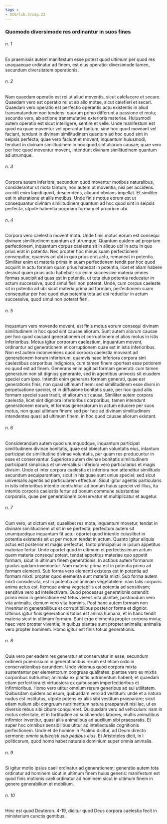```yaml
---
tags : 
- SCG/lib.3/cap.22
---
```


### Quomodo diversimode res ordinantur in suos fines

###### n. 1
Ex praemissis autem manifestum esse potest quod ultimum per quod res unaquaeque ordinatur ad finem, est eius operatio: diversimode tamen, secundum diversitatem operationis.

###### n. 2
Nam quaedam operatio est rei ut aliud moventis, sicut calefacere et secare. Quaedam vero est operatio rei ut ab alio motae, sicut calefieri et secari. Quaedam vero operatio est perfectio operantis actu existentis in aliud transmutandum non tendens: quorum primo differunt a passione et motu; secundo vero, ab actione transmutativa exterioris materiae. Huiusmodi autem operatio est sicut intelligere, sentire et velle. Unde manifestum est quod ea quae moventur vel operantur tantum, sine hoc quod moveant vel faciant, tendunt in divinam similitudinem quantum ad hoc quod sint in seipsis perfecta; quae vero faciunt et movent, inquantum huiusmodi, tendunt in divinam similitudinem in hoc quod sint aliorum causae; quae vero per hoc quod moventur movent, intendunt divinam similitudinem quantum ad utrumque.

###### n. 3
Corpora autem inferiora, secundum quod moventur motibus naturalibus, considerantur ut mota tantum, non autem ut moventia, nisi per accidens: accidit enim lapidi quod, descendens, aliquod obvians impellat. Et similiter est in alteratione et aliis motibus. Unde finis motus eorum est ut consequantur divinam similitudinem quantum ad hoc quod sint in seipsis perfecta, utpote habentia propriam formam et proprium ubi.

###### n. 4
Corpora vero caelestia movent mota. Unde finis motus eorum est consequi divinam similitudinem quantum ad utrumque. Quantum quidem ad propriam perfectionem, inquantum corpus caeleste sit in aliquo ubi in actu in quo prius erat in potentia. Nec propter hoc minus suam perfectionem consequitur, quamvis ad ubi in quo prius erat actu, remaneat in potentia. Similiter enim et materia prima in suam perfectionem tendit per hoc quod acquirit in actu formam quam prius habebat in potentia, licet et aliam habere desinat quam prius actu habebat: sic enim successive materia omnes formas suscipit ad quas est in potentia, ut tota eius potentia reducatur in actum successive, quod simul fieri non poterat. Unde, cum corpus caeleste sit in potentia ad ubi sicut materia prima ad formam, perfectionem suam consequitur per hoc quod eius potentia tota ad ubi reducitur in actum successive, quod simul non poterat fieri.

###### n. 5
Inquantum vero movendo movent, est finis motus eorum consequi divinam similitudinem in hoc quod sint causae aliorum. Sunt autem aliorum causae per hoc quod causant generationem et corruptionem et alios motus in istis inferioribus. Motus igitur corporum caelestium, inquantum movent, ordinantur ad generationem et corruptionem quae est in istis inferioribus. Non est autem inconveniens quod corpora caelestia moveant ad generationem horum inferiorum, quamvis haec inferiora corpora sint caelestibus corporibus indigniora, cum tamen finem oporteat esse potiorem eo quod est ad finem. Generans enim agit ad formam generati: cum tamen generatum non sit dignius generante, sed in agentibus univocis sit eiusdem speciei cum ipso. Intendit enim generans formam generati, quae est generationis finis, non quasi ultimum finem: sed similitudinem esse divini in perpetuatione speciei, et in diffusione bonitatis suae, per hoc quod aliis formam speciei suae tradit, et aliorum sit causa. Similiter autem corpora caelestia, licet sint digniora inferioribus corporibus, tamen intendunt generationem eorum, et formas generatorum in actum educere per suos motus, non quasi ultimum finem: sed per hoc ad divinam similitudinem intendentes quasi ad ultimum finem, in hoc quod causae aliorum existant.

###### n. 6
Considerandum autem quod unumquodque, inquantum participat similitudinem divinae bonitatis, quae est obiectum voluntatis eius, intantum participat de similitudine divinae voluntatis, per quam res producuntur in esse et conservantur. Superiora autem divinae bonitatis similitudinem participant simplicius et universalius: inferiora vero particularius et magis divisim. Unde et inter corpora caelestia et inferiora non attenditur similitudo secundum aequiparantiam, sicut in his quae sunt unius speciei: sed sicut universalis agentis ad particularem effectum. Sicut igitur agentis particularis in istis inferioribus intentio contrahitur ad bonum huius speciei vel illius, ita intentio corporis caelestis fertur ad bonum commune substantiae corporalis, quae per generationem conservatur et multiplicatur et augetur.

###### n. 7
Cum vero, ut dictum est, quaelibet res mota, inquantum movetur, tendat in divinam similitudinem ut sit in se perfecta; perfectum autem sit unumquodque inquantum fit actu: oportet quod intentio cuiuslibet in potentia existentis sit ut per motum tendat in actum. Quanto igitur aliquis actus est posterior et magis perfectus, tanto principalius in ipsum appetitus materiae fertur. Unde oportet quod in ultimum et perfectissimum actum quem materia consequi potest, tendat appetitus materiae quo appetit formam, sicut in ultimum finem generationis. In actibus autem formarum gradus quidam inveniuntur. Nam materia prima est in potentia primo ad formam elementi. Sub forma vero elementi existens est in potentia ad formam mixti: propter quod elementa sunt materia mixti. Sub forma autem mixti considerata, est in potentia ad animam vegetabilem: nam talis corporis anima actus est. Itemque anima vegetabilis est potentia ad sensitivam; sensitiva vero ad intellectivam. Quod processus generationis ostendit: primo enim in generatione est fetus vivens vita plantae, postmodum vero vita animalis, demum vero vita hominis. Post hanc autem formam non invenitur in generabilibus et corruptibilibus posterior forma et dignior. Ultimus igitur finis generationis totius est anima humana, et in hanc tendit materia sicut in ultimam formam. Sunt ergo elementa propter corpora mixta; haec vero propter viventia; in quibus plantae sunt propter animalia; animalia vero propter hominem. Homo igitur est finis totius generationis.

###### n. 8
Quia vero per eadem res generatur et conservatur in esse, secundum ordinem praemissum in generationibus rerum est etiam ordo in conservationibus earundem. Unde videmus quod corpora mixta sustentantur per elementorum congruas qualitates: plantae vero ex mixtis corporibus nutriuntur; animalia ex plantis nutrimentum habent; et quaedam etiam perfectiora et virtuosiora ex quibusdam imperfectioribus et infirmioribus. Homo vero utitur omnium rerum generibus ad sui utilitatem. Quibusdam quidem ad esum, quibusdam vero ad vestitum: unde et a natura nudus est institutus, utpote potens ex aliis sibi vestitum praeparare; sicut etiam nullum sibi congruum nutrimentum natura praeparavit nisi lac, ut ex diversis rebus sibi cibum conquireret. Quibusdam vero ad vehiculum: nam in motus celeritate, et in fortitudine ad sustinendos labores, multis animalibus infirmior invenitur, quasi aliis animalibus ad auxilium sibi praeparatis. Et super hoc omnibus sensibilibus utitur ad intellectualis cognitionis perfectionem. Unde et de homine in Psalmo dicitur, ad Deum directo sermone: *omnia subiecisti sub pedibus eius*. Et Aristoteles dicit, in I politicorum, quod homo habet naturale dominium super omnia animalia.

###### n. 9
Si igitur motio ipsius caeli ordinatur ad generationem; generatio autem tota ordinatur ad hominem sicut in ultimum finem huius generis: manifestum est quod finis motionis caeli ordinatur ad hominem sicut in ultimum finem in genere generabilium et mobilium.

###### n. 10
Hinc est quod Deuteron. 4-19, dicitur quod Deus corpora caelestia fecit in ministerium cunctis gentibus.

